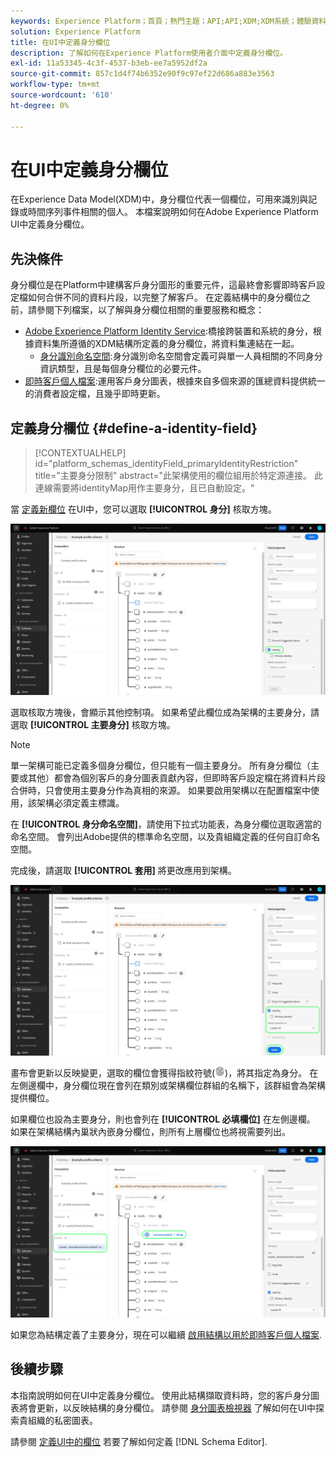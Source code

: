 ```yaml
---
keywords: Experience Platform；首頁；熱門主題；API;API;XDM;XDM系統；體驗資料模型；資料模型；ui；工作區；身分；欄位；
solution: Experience Platform
title: 在UI中定義身分欄位
description: 了解如何在Experience Platform使用者介面中定義身分欄位。
exl-id: 11a53345-4c3f-4537-b3eb-ee7a5952df2a
source-git-commit: 857c1d4f74b6352e90f9c97ef22d686a883e3563
workflow-type: tm+mt
source-wordcount: '610'
ht-degree: 0%

---
```


# 在UI中定義身分欄位

在Experience Data Model(XDM)中，身分欄位代表一個欄位，可用來識別與記錄或時間序列事件相關的個人。 本檔案說明如何在Adobe Experience Platform UI中定義身分欄位。

## 先決條件

身分欄位是在Platform中建構客戶身分圖形的重要元件，這最終會影響即時客戶設定檔如何合併不同的資料片段，以完整了解客戶。 在定義結構中的身分欄位之前，請參閱下列檔案，以了解與身分欄位相關的重要服務和概念：

* [Adobe Experience Platform Identity Service](../../../identity-service/home.md):橋接跨裝置和系統的身分，根據資料集所遵循的XDM結構所定義的身分欄位，將資料集連結在一起。
   * [身分識別命名空間](../../../identity-service/namespaces.md):身分識別命名空間會定義可與單一人員相關的不同身分資訊類型，且是每個身分欄位的必要元件。
* [即時客戶個人檔案](../../../profile/home.md):運用客戶身分圖表，根據來自多個來源的匯總資料提供統一的消費者設定檔，且幾乎即時更新。

## 定義身分欄位 {#define-a-identity-field}

>[!CONTEXTUALHELP]
>id="platform_schemas_identityField_primaryIdentityRestriction"
>title="主要身分限制"
>abstract="此架構使用的欄位組用於特定源連接。 此連線需要將identityMap用作主要身分，且已自動設定。"

當 [定義新欄位](./overview.md#define) 在UI中，您可以選取 **[!UICONTROL 身分]** 核取方塊。

![](../../images/ui/fields/special/identity.png)

選取核取方塊後，會顯示其他控制項。 如果希望此欄位成為架構的主要身分，請選取 **[!UICONTROL 主要身分]** 核取方塊。

>[!NOTE]
>
>單一架構可能已定義多個身分欄位，但只能有一個主要身分。 所有身分欄位（主要或其他）都會為個別客戶的身分圖表貢獻內容，但即時客戶設定檔在將資料片段合併時，只會使用主要身分作為真相的來源。 如果要啟用架構以在配置檔案中使用，該架構必須定義主標識。

在 **[!UICONTROL 身分命名空間]**，請使用下拉式功能表，為身分欄位選取適當的命名空間。 會列出Adobe提供的標準命名空間，以及貴組織定義的任何自訂命名空間。

完成後，請選取 **[!UICONTROL 套用]** 將更改應用到架構。

![](../../images/ui/fields/special/identity-config.png)

畫布會更新以反映變更，選取的欄位會獲得指紋符號(![](../../images/ui/fields/special/identity-symbol.png))，將其指定為身分。 在左側邊欄中，身分欄位現在會列在類別或架構欄位群組的名稱下，該群組會為架構提供欄位。

如果欄位也設為主要身分，則也會列在 **[!UICONTROL 必填欄位]** 在左側邊欄。 如果在架構結構內巢狀內嵌身分欄位，則所有上層欄位也將視需要列出。

![](../../images/ui/fields/special/identity-applied.png)

如果您為結構定義了主要身分，現在可以繼續 [啟用結構以用於即時客戶個人檔案](../resources/schemas.md#profile).

## 後續步驟

本指南說明如何在UI中定義身分欄位。 使用此結構擷取資料時，您的客戶身分圖表將會更新，以反映結構的身分欄位。 請參閱 [身分圖表檢視器](../../../identity-service/ui/identity-graph-viewer.md) 了解如何在UI中探索貴組織的私密圖表。

請參閱 [定義UI中的欄位](./overview.md#special) 若要了解如何定義 [!DNL Schema Editor].
